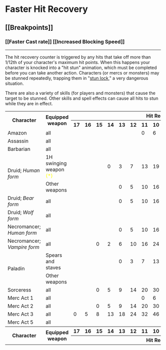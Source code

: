 # Faster Hit Recovery
## [[Breakpoints]]
### [[Faster Cast rate]] [[Increased Blocking Speed]]

---

The hit recovery counter is triggered by any hits that take off more than 1/12th of your character's maximum hit points. When this happens your character is knocked into a "hit stun" animation, which must be completed before you can take another action. Characters (or mercs or monsters) may be stunned repeatedly, trapping them in "[stun lock](https://diablo2.diablowiki.net/index.php?title=Stun_lock&action=edit&redlink=1 "Stun lock (page does not exist)")," a very dangerous situation.

There are also a variety of skills (for players and monsters) that cause the target to be stunned. Other skills and spell effects can cause all hits to stun while they are in effect.
<table width="100%">
<tbody><tr>
<th rowspan="2">Character
</th>
<th rowspan="2">Equipped weapon
</th>
<th colspan="16">Hit Recovery Frames
</th></tr>
<tr>
<th> 17 </th>
<th> 16 </th>
<th> 15 </th>
<th> 14 </th>
<th> 13 </th>
<th> 12 </th>
<th> 11 </th>
<th> 10 </th>
<th> 9 </th>
<th> 8 </th>
<th> 7 </th>
<th> 6 </th>
<th> 5 </th>
<th> 4 </th>
<th> 3 </th>
<th> 2
</th></tr>
<tr>
<td>Amazon
</td>
<td> all </td>
<td>&nbsp;</td>
<td>&nbsp;</td>
<td>&nbsp;</td>
<td>&nbsp;</td>
<td>&nbsp;</td>
<td>&nbsp;</td>
<td> 0 </td>
<td> 6 </td>
<td> 13 </td>
<td> 20 </td>
<td> 32 </td>
<td> 52 </td>
<td> 86 </td>
<td> 174 </td>
<td> 600 </td>
<td> &nbsp;
</td></tr>
<tr>
<td>Assassin
</td>
<td> all </td>
<td>&nbsp;</td>
<td>&nbsp;</td>
<td>&nbsp;</td>
<td>&nbsp;</td>
<td>&nbsp;</td>
<td>&nbsp;</td>
<td>&nbsp;</td>
<td>&nbsp;</td>
<td> 0 </td>
<td> 7 </td>
<td> 15 </td>
<td> 27</td>
<td> 48 </td>
<td> 86 </td>
<td> 200 </td>
<td> &nbsp;
</td></tr>
<tr>
<td>Barbarian
</td>
<td> all </td>
<td>&nbsp;</td>
<td>&nbsp;</td>
<td>&nbsp;</td>
<td>&nbsp;</td>
<td>&nbsp;</td>
<td>&nbsp;</td>
<td>&nbsp;</td>
<td>&nbsp;</td>
<td> 0 </td>
<td> 7 </td>
<td> 15 </td>
<td> 27</td>
<td> 48 </td>
<td> 86 </td>
<td> 200 </td>
<td> &nbsp;
</td></tr>
<tr>
<td rowspan="2">Druid; <i>Human form</i>
</td>
<td> 1H swinging weapon<span style="color:yellow"> (*) </span> </td>
<td>&nbsp;</td>
<td>&nbsp;</td>
<td>&nbsp;</td>
<td> 0 </td>
<td> 3 </td>
<td> 7 </td>
<td> 13 </td>
<td> 19 </td>
<td> 29 </td>
<td> 42 </td>
<td> 63 </td>
<td> 99 </td>
<td> 174 </td>
<td> 456 </td>
<td> &nbsp; </td>
<td> &nbsp;
</td></tr>
<tr>
<td> Other weapons </td>
<td> &nbsp; </td>
<td> &nbsp; </td>
<td> &nbsp; </td>
<td> &nbsp; </td>
<td> 0 </td>
<td> 5 </td>
<td> 10 </td>
<td> 16 </td>
<td> 26 </td>
<td> 39 </td>
<td> 56 </td>
<td> 86 </td>
<td> 152 </td>
<td> 377 </td>
<td> &nbsp; </td>
<td> &nbsp;
</td></tr>
<tr>
<td>Druid; <i>Bear form</i>
</td>
<td> all </td>
<td>&nbsp;</td>
<td>&nbsp;</td>
<td>&nbsp;</td>
<td>&nbsp;</td>
<td>0</td>
<td>5</td>
<td>10</td>
<td>16</td>
<td>24</td>
<td>37</td>
<td>54</td>
<td>86</td>
<td>152</td>
<td>360</td>
<td>&nbsp;</td>
<td>&nbsp;
</td></tr>
<tr>
<td>Druid; <i>Wolf form</i>
</td>
<td> all </td>
<td>&nbsp;</td>
<td>&nbsp;</td>
<td>&nbsp;</td>
<td>&nbsp;</td>
<td>&nbsp;</td>
<td>&nbsp;</td>
<td>&nbsp;</td>
<td>&nbsp;</td>
<td>&nbsp;</td>
<td>&nbsp;</td>
<td>0</td>
<td>9</td>
<td>20</td>
<td>42</td>
<td>86</td>
<td>280
</td></tr>
<tr>
<td>Necromancer; <i>Human form</i>
</td>
<td> all </td>
<td>&nbsp;</td>
<td>&nbsp;</td>
<td>&nbsp;</td>
<td>&nbsp;</td>
<td>0</td>
<td>5</td>
<td>10</td>
<td>16</td>
<td>26</td>
<td>39</td>
<td>56</td>
<td>86</td>
<td>152</td>
<td>377</td>
<td>&nbsp;</td>
<td>&nbsp;
</td></tr>
<tr>
<td>Necromancer; <i>Vampire form</i>
</td>
<td> all </td>
<td>&nbsp;</td>
<td>&nbsp;</td>
<td>0</td>
<td>2</td>
<td>6</td>
<td>10</td>
<td>16</td>
<td>24</td>
<td>34</td>
<td>48</td>
<td>72</td>
<td>117</td>
<td>?</td>
<td>?</td>
<td>?</td>
<td>?
</td></tr>
<tr>
<td rowspan="2">Paladin
</td>
<td> Spears and staves </td>
<td>&nbsp;</td>
<td>&nbsp;</td>
<td>&nbsp;</td>
<td>&nbsp;</td>
<td>0</td>
<td>3</td>
<td>7</td>
<td>13</td>
<td>20</td>
<td>32</td>
<td>48</td>
<td>75</td>
<td>129</td>
<td>280</td>
<td>&nbsp;</td>
<td>&nbsp;
</td></tr>
<tr>
<td> Other weapons </td>
<td>&nbsp;</td>
<td>&nbsp;</td>
<td>&nbsp;</td>
<td>&nbsp;</td>
<td>&nbsp;</td>
<td>&nbsp;</td>
<td>&nbsp;</td>
<td>&nbsp;</td>
<td>0</td>
<td>7</td>
<td>15</td>
<td>27</td>
<td>48</td>
<td>86</td>
<td>200</td>
<td>&nbsp;
</td></tr>
<tr>
<td>Sorceress
</td>
<td> all </td>
<td>&nbsp;</td>
<td>&nbsp;</td>
<td>0</td>
<td>5</td>
<td>9</td>
<td>14</td>
<td>20</td>
<td>30</td>
<td>42</td>
<td>60</td>
<td>86</td>
<td>142</td>
<td>280</td>
<td>&nbsp;</td>
<td>&nbsp;</td>
<td>&nbsp;
</td></tr>
<tr>
<td> Merc Act 1
</td>
<td> all </td>
<td>&nbsp;</td>
<td>&nbsp;</td>
<td>&nbsp;</td>
<td>&nbsp;</td>
<td>&nbsp;</td>
<td>&nbsp;</td>
<td>0</td>
<td>6</td>
<td>13</td>
<td>20</td>
<td>32</td>
<td>52</td>
<td>86</td>
<td>174</td>
<td>600</td>
<td>&nbsp;
</td></tr>
<tr>
<td> Merc Act 2
</td>
<td> all </td>
<td>&nbsp;</td>
<td>&nbsp;</td>
<td>0</td>
<td>5</td>
<td>9</td>
<td>14</td>
<td>20</td>
<td>30</td>
<td>42</td>
<td>60</td>
<td>86</td>
<td>142</td>
<td>280</td>
<td>&nbsp;</td>
<td>&nbsp;</td>
<td>&nbsp;
</td></tr>
<tr>
<td> Merc Act 3
</td>
<td> all </td>
<td>0</td>
<td>5</td>
<td>8</td>
<td>13</td>
<td>18</td>
<td>24</td>
<td>32</td>
<td>46</td>
<td>63</td>
<td>86</td>
<td>133</td>
<td>232</td>
<td>600</td>
<td>&nbsp;</td>
<td>&nbsp;</td>
<td>&nbsp;
</td></tr>
<tr>
<td> Merc Act 5
</td>
<td> all </td>
<td>&nbsp;</td>
<td>&nbsp;</td>
<td>&nbsp;</td>
<td>&nbsp;</td>
<td>&nbsp;</td>
<td>&nbsp;</td>
<td>&nbsp;</td>
<td>&nbsp;</td>
<td>0</td>
<td>7</td>
<td>15</td>
<td>27</td>
<td>48</td>
<td>86</td>
<td>200</td>
<td>&nbsp;
</td></tr>
<tr>
<th rowspan="2">Character
</th>
<th rowspan="2">Equipped weapon
</th>
<th> 17 </th>
<th> 16 </th>
<th> 15 </th>
<th> 14 </th>
<th> 13 </th>
<th> 12 </th>
<th> 11 </th>
<th> 10 </th>
<th> 9 </th>
<th> 8 </th>
<th> 7 </th>
<th> 6 </th>
<th> 5 </th>
<th> 4 </th>
<th> 3 </th>
<th> 2
</th></tr>
<tr>
<th colspan="16">Hit Recovery Frames
</th></tr>
</tbody></table>
